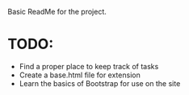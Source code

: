 Basic ReadMe for the project.

TODO:
====

- Find a proper place to keep track of tasks
- Create a base.html file for extension
- Learn the basics of Bootstrap for use on the site
